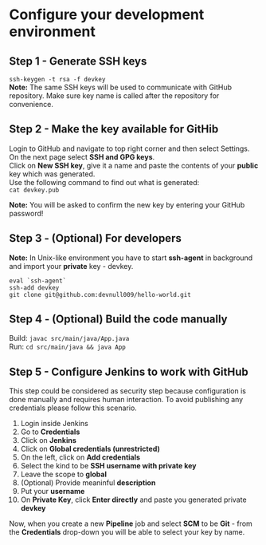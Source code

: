 # Configure your development environment

## Step 1 - Generate SSH keys

`ssh-keygen -t rsa -f devkey`<br>
**Note:** The same SSH keys will be used to communicate with GitHub repository. Make sure key name is called after the repository for convenience.<br>

## Step 2 - Make the key available for GitHib

Login to GitHub and navigate to top right corner and then select Settings. On the next page select **SSH and GPG keys**.<br>
Click on **New SSH key**, give it a name and paste the contents of your **public** key which was generated.<br>
Use the following command to find out what is generated:<br>
`cat devkey.pub`<br>

**Note:** You will be asked to confirm the new key by entering your GitHub password!

## Step 3 - (Optional) For developers

**Note:** In Unix-like environment you have to start **ssh-agent** in background and import your **private** key - devkey.

``eval `ssh-agent` ``<br>
`ssh-add devkey`<br>
`git clone git@github.com:devnull009/hello-world.git`<br>

## Step 4 - (Optional) Build the code manually

Build: `javac src/main/java/App.java`<br>
Run: `cd src/main/java && java App`

## Step 5 - Configure Jenkins to work with GitHub

This step could be considered as security step because configuration is done manually and requires human interaction. To avoid publishing any credentials please follow this scenario.<br>

1. Login inside Jenkins
2. Go to **Credentials**
3. Click on **Jenkins**
4. Click on **Global credentials (unrestricted)**
5. On the left, click on **Add credentials**
6. Select the kind to be **SSH username with private key**
7. Leave the scope to **global**
8. (Optional) Provide meaninful **description**
9. Put your **username**
10. On **Private Key**, click **Enter directly** and paste you generated private **devkey**

Now, when you create a new **Pipeline** job and select **SCM** to be **Git** - from the **Credentials** drop-down you will be able to select your key by name.